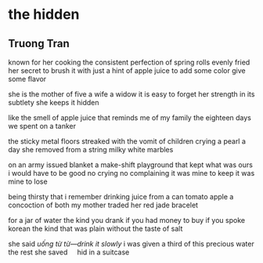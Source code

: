 # the hidden
## Truong Tran
known for her cooking the consistent
perfection of spring rolls evenly fried
her secret to brush it
with just a hint of apple juice
to add some color give some flavor

she is the mother of five a wife
a widow it is easy to forget
her strength in its subtlety
she keeps it hidden

like the smell of apple juice
that reminds me
of my family the eighteen days
we spent on a tanker

the sticky metal floors streaked
with the vomit of children crying
a pearl a day she removed
from a string milky white marbles

on an army issued blanket
a make-shift playground
that kept what was ours
i would have to be good
no crying no complaining
it was mine to keep it was mine to lose

being thirsty that i remember
drinking juice from a can tomato
apple a concoction of both
my mother traded her red jade bracelet

for a jar of water
the kind you drank if you had money to buy
if you spoke korean the kind
that was plain without the taste of salt

she said _uống từ từ—drink it slowly_
i was given a third of this precious water
the rest she saved     hid in a suitcase